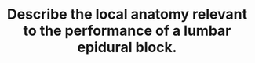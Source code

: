 ---
title: "Describe the local anatomy relevant to the performance of a lumbar epidural block."
entityType: SAQ
exam: PEX
college: ANZCA
year: 2014
sitting: A
question: 07
passRate: 61
EC_expectedDomains:
- "A labelled diagram would adequately show most of what was asked for in the question. This diagram especially from a lateral view schematically showing the structures or ‘layers’ from skin to the space after penetrating the ligamentum flavum was completed by most candidates."
- "The content of the epidural space which surrounds the dural sac and the cauda equina has important structures in it. Damage to any of these has significant sequelae."
EC_extraCredit:
- "The vascular structures being placed generally situated in the space anterolateraly was noted in many good answers."
- "The mention of extra useful anatomical variations such as venous congestion during pregnancy and labour, increased fatty tissue in the obese, and origin of the arterial supply, the destination of the venous drainage, the presence of a lymphatic drainage all indicated a good understanding of the anatomy of the epidural space."
EC_errorsCommon:
- "The ligamentum flavum is attached on the anterior aspects of the laminae of the vertebrae and is not a continuous layer as such"
- "There was some confusion between the anterior superior iliac spines, the intercrestal line and the posterior superior iliac spine deciding the site of placement."
- "The technique and the description of the methodology of performing the epidural was not asked for and even if correctly outlined did not attract marks."
---